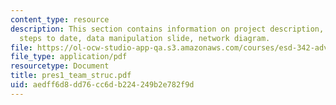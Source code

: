 ```yaml
---
content_type: resource
description: This section contains information on project description, data sources,
  steps to date, data manipulation slide, network diagram.
file: https://ol-ocw-studio-app-qa.s3.amazonaws.com/courses/esd-342-advanced-system-architecture-spring-2006/aedff6d8dd76cc6db224249b2e782f9d_pres1_team_struc.pdf
file_type: application/pdf
resourcetype: Document
title: pres1_team_struc.pdf
uid: aedff6d8-dd76-cc6d-b224-249b2e782f9d
---
```

